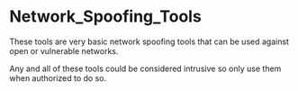 # Network_Spoofing_Tools
These tools are very basic network spoofing tools that can be used against open or vulnerable networks.

Any and all of these tools could be considered intrusive so only use them when authorized to do so.
